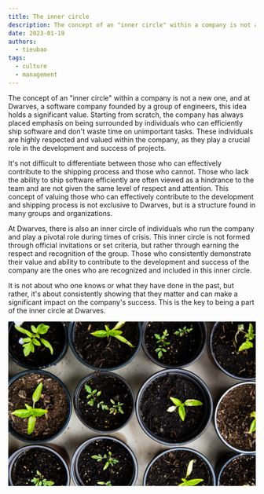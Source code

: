 ```yaml
---
title: The inner circle
description: The concept of an "inner circle" within a company is not a new one, and at Dwarves, a software company founded by a group of engineers, this idea holds a significant value.
date: 2023-01-19
authors:
  - tieubao
tags:
  - culture
  - management
---
```


The concept of an "inner circle" within a company is not a new one, and at Dwarves, a software company founded by a group of engineers, this idea holds a significant value. Starting from scratch, the company has always placed emphasis on being surrounded by individuals who can efficiently ship software and don't waste time on unimportant tasks. These individuals are highly respected and valued within the company, as they play a crucial role in the development and success of projects.

It's not difficult to differentiate between those who can effectively contribute to the shipping process and those who cannot. Those who lack the ability to ship software efficiently are often viewed as a hindrance to the team and are not given the same level of respect and attention. This concept of valuing those who can effectively contribute to the development and shipping process is not exclusive to Dwarves, but is a structure found in many groups and organizations.

At Dwarves, there is also an inner circle of individuals who run the company and play a pivotal role during times of crisis. This inner circle is not formed through official invitations or set criteria, but rather through earning the respect and recognition of the group. Those who consistently demonstrate their value and ability to contribute to the development and success of the company are the ones who are recognized and included in this inner circle.

It is not about who one knows or what they have done in the past, but rather, it's about consistently showing that they matter and can make a significant impact on the company's success. This is the key to being a part of the inner circle at Dwarves.

![](assets/the-inner-circle_b69eeaaf88abe3c06f4937341beb4619_md5.webp)
